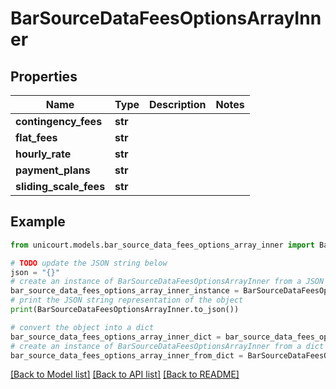 # BarSourceDataFeesOptionsArrayInner


## Properties

Name | Type | Description | Notes
------------ | ------------- | ------------- | -------------
**contingency_fees** | **str** |  | 
**flat_fees** | **str** |  | 
**hourly_rate** | **str** |  | 
**payment_plans** | **str** |  | 
**sliding_scale_fees** | **str** |  | 

## Example

```python
from unicourt.models.bar_source_data_fees_options_array_inner import BarSourceDataFeesOptionsArrayInner

# TODO update the JSON string below
json = "{}"
# create an instance of BarSourceDataFeesOptionsArrayInner from a JSON string
bar_source_data_fees_options_array_inner_instance = BarSourceDataFeesOptionsArrayInner.from_json(json)
# print the JSON string representation of the object
print(BarSourceDataFeesOptionsArrayInner.to_json())

# convert the object into a dict
bar_source_data_fees_options_array_inner_dict = bar_source_data_fees_options_array_inner_instance.to_dict()
# create an instance of BarSourceDataFeesOptionsArrayInner from a dict
bar_source_data_fees_options_array_inner_from_dict = BarSourceDataFeesOptionsArrayInner.from_dict(bar_source_data_fees_options_array_inner_dict)
```
[[Back to Model list]](../README.md#documentation-for-models) [[Back to API list]](../README.md#documentation-for-api-endpoints) [[Back to README]](../README.md)


